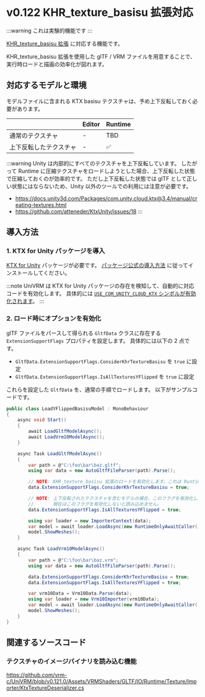 # v0.122 KHR_texture_basisu 拡張対応

:::warning これは実験的機能です
:::

[KHR_texture_basisu 拡張](https://github.com/KhronosGroup/glTF/blob/main/extensions/2.0/Khronos/KHR_texture_basisu/README.md) に対応する機能です。

KHR_texture_basisu 拡張を使用した glTF / VRM ファイルを用意することで、実行時ロードと描画の効率化が図れます。

## 対応するモデルと環境

モデルファイルに含まれる KTX basisu テクスチャは、予め上下反転しておく必要があります。

|  | Editor | Runtime |
| --- | --- | --- |
| 通常のテクスチャ | - | TBD |
| 上下反転したテクスチャ | - | ✅ |

:::warning
Unity は内部的にすべてのテクスチャを上下反転しています。
したがって Runtime に圧縮テクスチャをロードしようとした場合、上下反転した状態で圧縮しておくのが効率的です。
ただし上下反転した状態では glTF として正しい状態にはならないため、Unity 以外のツールでの利用には注意が必要です。

- https://docs.unity3d.com/Packages/com.unity.cloud.ktx@3.4/manual/creating-textures.html
- https://github.com/atteneder/KtxUnity/issues/18
:::

## 導入方法

### 1. KTX for Unity パッケージを導入
[KTX for Unity](https://docs.unity3d.com/Packages/com.unity.cloud.ktx@3.4/manual/index.html) パッケージが必要です。
[パッケージ公式の導入方法](https://docs.unity3d.com/Packages/com.unity.cloud.ktx@3.4/manual/get-started.html) に従ってインストールしてください。

:::note
UniVRM は KTX for Unity パッケージの存在を検知して、自動的に対応コードを有効化します。
具体的には [`USE_COM_UNITY_CLOUD_KTX` シンボルが有効化されます](https://github.com/vrm-c/UniVRM/blob/master/Assets/VRMShaders/GLTF/IO/Runtime/VRMShaders.GLTF.IO.Runtime.asmdef#L18)。
:::

### 2. ロード時にオプションを有効化
glTF ファイルをパースして得られる `GltfData` クラスに存在する `ExtensionSupportFlags` プロパティを設定します。
具体的には以下の 2 点です。

- `GltfData.ExtensionSupportFlags.ConsiderKhrTextureBasisu` を `true` に設定
- `GltfData.ExtensionSupportFlags.IsAllTexturesYFlipped` を `true` に設定

これらを設定した `GltfData` を、通常の手順でロードします。
以下がサンプルコードです。

```csharp
public class LoadYFlippedBasisuModel : MonoBehaviour
{
    async void Start()
    {
        await LoadGltfModelAsync();
        await LoadVrm10ModelAsync();
    }

    async Task LoadGltfModelAsync()
    {
        var path = @"C:\foo\bar\baz.gltf";
        using var data = new AutoGltfFileParser(path).Parse();

        // NOTE: KHR_texture_basisu 拡張のロードを有効化します。これは Runtime でのみ有効です。
        data.ExtensionSupportFlags.ConsiderKhrTextureBasisu = true;

        // NOTE: 上下反転されたテクスチャを含むモデルの場合、このフラグを有効化します。
        //       現在はこのフラグを有効化しないと読み込めません。
        data.ExtensionSupportFlags.IsAllTexturesYFlipped = true;

        using var loader = new ImporterContext(data);
        var model = await loader.LoadAsync(new RuntimeOnlyAwaitCaller());
        model.ShowMeshes();
    }

    async Task LoadVrm10ModelAsync()
    {
        var path = @"C:\foo\bar\baz.vrm";
        using var data = new AutoGltfFileParser(path).Parse();

        data.ExtensionSupportFlags.ConsiderKhrTextureBasisu = true;
        data.ExtensionSupportFlags.IsAllTexturesYFlipped = true;

        var vrm10Data = Vrm10Data.Parse(data);
        using var loader = new Vrm10Importer(vrm10Data);
        var model = await loader.LoadAsync(new RuntimeOnlyAwaitCaller());
        model.ShowMeshes();
    }
}
```

## 関連するソースコード
### テクスチャのイメージバイナリを読み込む機能
https://github.com/vrm-c/UniVRM/blob/v0.121.0/Assets/VRMShaders/GLTF/IO/Runtime/Texture/Importer/KtxTextureDeserializer.cs

